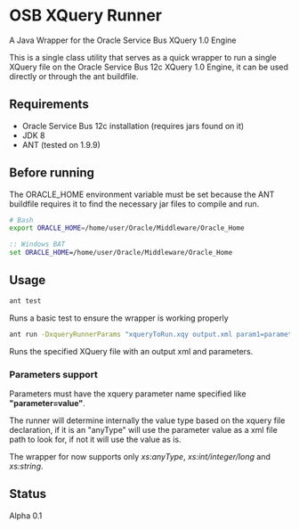 # OSB XQuery Runner
A Java Wrapper for the Oracle Service Bus XQuery 1.0 Engine

This is a single class utility that serves as a quick wrapper to run a single XQuery file on the Oracle Service Bus 12c XQuery 1.0 Engine, it can be used directly or through the ant buildfile.

## Requirements
* Oracle Service Bus 12c installation (requires jars found on it)
* JDK 8
* ANT (tested on 1.9.9)

## Before running
The ORACLE_HOME environment variable must be set because the ANT buildfile requires it to find the necessary jar files to compile and run.
```bash
# Bash
export ORACLE_HOME=/home/user/Oracle/Middleware/Oracle_Home
```
```bat
:: Windows BAT
set ORACLE_HOME=/home/user/Oracle/Middleware/Oracle_Home
```

## Usage
```bash
ant test
```
Runs a basic test to ensure the wrapper is working properly

```bash
ant run -DxqueryRunnerParams "xqueryToRun.xqy output.xml param1=parameter1.xml param2=parameter2 paramN=parameterN"
```
Runs the specified XQuery file with an output xml and parameters.

### Parameters support
Parameters must have the xquery parameter name specified like **"parameter=value"**.
 
The runner will determine internally the value type based on the xquery file declaration, if it is an "anyType" will use the parameter value as a xml file path to look for, if not it will use the value as is.

The wrapper for now supports only *xs:anyType*, *xs:int/integer/long* and *xs:string*.

## Status
Alpha 0.1
